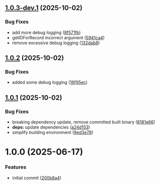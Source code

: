 ## [1.0.3-dev.1](https://github.com/AlessandroZanatta/external-dns-porkbun-webhook/compare/v1.0.2...v1.0.3-dev.1) (2025-10-02)


### Bug Fixes

* add more debug logging ([8f571fb](https://github.com/AlessandroZanatta/external-dns-porkbun-webhook/commit/8f571fbbd40cda4165148e8772389904942b2abe))
* getIDForRecord incorrect argument ([5941ca4](https://github.com/AlessandroZanatta/external-dns-porkbun-webhook/commit/5941ca4a62994f60ec1e6485d37c69283da80365))
* remove excessive debug logging ([132dab8](https://github.com/AlessandroZanatta/external-dns-porkbun-webhook/commit/132dab85c79df71a4fe62b928f24eb522a88a2b6))

## [1.0.2](https://github.com/AlessandroZanatta/external-dns-porkbun-webhook/compare/v1.0.1...v1.0.2) (2025-10-02)


### Bug Fixes

* added some debug logging ([16f95ec](https://github.com/AlessandroZanatta/external-dns-porkbun-webhook/commit/16f95ecfcce301d24263b99b1b876bc60b475dd4))

## [1.0.1](https://github.com/AlessandroZanatta/external-dns-porkbun-webhook/compare/v1.0.0...v1.0.1) (2025-10-02)


### Bug Fixes

* breaking dependency update, remove committed built binary ([8181e66](https://github.com/AlessandroZanatta/external-dns-porkbun-webhook/commit/8181e66a620d95ee3bedb2aeb3ea85688cc98a43))
* **deps:** update dependencies ([a24d153](https://github.com/AlessandroZanatta/external-dns-porkbun-webhook/commit/a24d15396c7373348c8b191aea9b94eadd764160))
* simplify building environment ([9ed3e78](https://github.com/AlessandroZanatta/external-dns-porkbun-webhook/commit/9ed3e78c0fa7dfc98c8b9180af311bb0fa7fc0f8))

# 1.0.0 (2025-06-17)


### Features

* initial commit ([200b8a4](https://github.com/AlessandroZanatta/external-dns-porkbun-webhook/commit/200b8a46143b2a1f7043a21d71844c3864d9d0e2))

